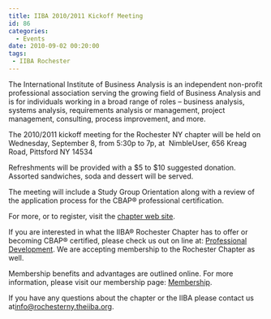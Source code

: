 ```yaml
---
title: IIBA 2010/2011 Kickoff Meeting
id: 86
categories:
  - Events
date: 2010-09-02 00:20:00
tags:
 - IIBA Rochester
---
```


The International Institute of Business Analysis is an independent non-profit professional association serving the growing field of Business Analysis and is for individuals working in a broad range of roles – business analysis, systems analysis, requirements analysis or management, project management, consulting, process improvement, and more.

The 2010/2011 kickoff meeting for the Rochester NY chapter will be held on Wednesday, September 8, from 5:30p to 7p, at  NimbleUser, 656 Kreag Road, Pittsford NY 14534

Refreshments will be provided with a $5 to $10 suggested donation. Assorted sandwiches, soda and dessert will be served.

The meeting will include a Study Group Orientation along with a review of the application process for the CBAP® professional certification.

For more, or to register, visit the [chapter web site](http://rochesterny.theiiba.org/).

If you are interested in what the IIBA® Rochester Chapter has to offer or becoming CBAP® certified, please check us out on line at: [Professional Development](http://rochesterny.theiiba.org/index.php/professionaldevelopment). We are accepting membership to the Rochester Chapter as well.

Membership benefits and advantages are outlined online. For more information, please visit our membership page: [Membership](http://rochesterny.theiiba.org/index.php/membership).

If you have any questions about the chapter or the IIBA please contact us at[info@rochesterny.theiiba.org](mailto:info@rochesterny.theiiba.org).